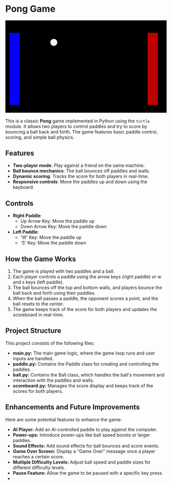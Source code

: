 # Pong Game
![Pong Game](https://github.com/MogharedWahid/PythonPlayground/blob/main/Intermediate/pong_game/pong.jpg)

This is a classic **Pong** game implemented in Python using the `turtle` module. It allows two players to control paddles and try to score by bouncing a ball back and forth. The game features basic paddle control, scoring, and simple ball physics.

## Features
- **Two-player mode**: Play against a friend on the same machine.
- **Ball bounce mechanics**: The ball bounces off paddles and walls.
- **Dynamic scoring**: Tracks the score for both players in real-time.
- **Responsive controls**: Move the paddles up and down using the keyboard.

## Controls
- **Right Paddle**: 
  - Up Arrow Key: Move the paddle up
  - Down Arrow Key: Move the paddle down
- **Left Paddle**: 
  - 'W' Key: Move the paddle up
  - 'S' Key: Move the paddle down

## How the Game Works
1. The game is played with two paddles and a ball.
2. Each player controls a paddle using the arrow keys (right paddle) or w and s keys (left paddle).
3. The ball bounces off the top and bottom walls, and players bounce the ball back and forth using their paddles.
4. When the ball passes a paddle, the opponent scores a point, and the ball resets to the center.
5. The game keeps track of the score for both players and updates the scoreboard in real-time.

## Project Structure
This project consists of the following files:
* **main.py:** The main game logic, where the game loop runs and user inputs are handled.
* **paddle.py:** Contains the Paddle class for creating and controlling the paddles.
* **ball.py:** Contains the Ball class, which handles the ball's movement and interaction with the paddles and walls.
* **scoreboard.py:** Manages the score display and keeps track of the scores for both players.

## Enhancements and Future Improvements
Here are some potential features to enhance the game:
* **AI Player:** Add an AI-controlled paddle to play against the computer.
* **Power-ups:** Introduce power-ups like ball speed boosts or larger paddles.
* **Sound Effects:** Add sound effects for ball bounces and score events.
* **Game Over Screen:** Display a "Game Over" message once a player reaches a certain score.
* **Multiple Difficulty Levels:** Adjust ball speed and paddle sizes for different difficulty levels.
* **Pause Feature:** Allow the game to be paused with a specific key press.
* 

